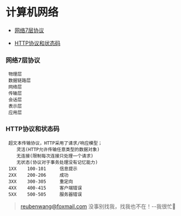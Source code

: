 # 计算机网络

 - [网络7层协议](#网络7层协议)
 
 - [HTTP协议和状态码](#HTTP协议和状态码)
 
 
 ### 网络7层协议
 
     物理层
     数据链路层
     网络层
     传输层
     会话层
     表示层
     应用层
     
 ### HTTP协议和状态码
 
     超文本传输协议，HTTP采用了请求/响应模型；
        灵活(HTTP允许传输任意类型的数据对象)
        无连接(限制每次连接只处理一个请求)
        无状态(协议对于事务处理没有记忆能力)
     1XX    100-101     信息提示
     2XX    200-206     成功
     3XX    300-305     重定向
     4XX    400-415     客户端错误
     5XX    500-505     服务器错误
     
> reubenwang@foxmail.com
> 没事别找我，找我也不在！--我很忙🦆